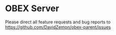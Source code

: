 OBEX Server
===========

Please direct all feature requests and bug reports to https://github.com/DavidZemon/obex-parent/issues
